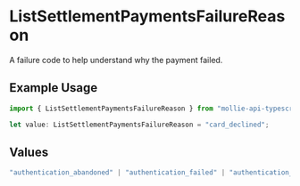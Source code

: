 # ListSettlementPaymentsFailureReason

A failure code to help understand why the payment failed.

## Example Usage

```typescript
import { ListSettlementPaymentsFailureReason } from "mollie-api-typescript/models/operations";

let value: ListSettlementPaymentsFailureReason = "card_declined";
```

## Values

```typescript
"authentication_abandoned" | "authentication_failed" | "authentication_required" | "authentication_unavailable_acs" | "card_declined" | "card_expired" | "inactive_card" | "insufficient_funds" | "invalid_cvv" | "invalid_card_holder_name" | "invalid_card_number" | "invalid_card_type" | "possible_fraud" | "refused_by_issuer" | "unknown_reason"
```